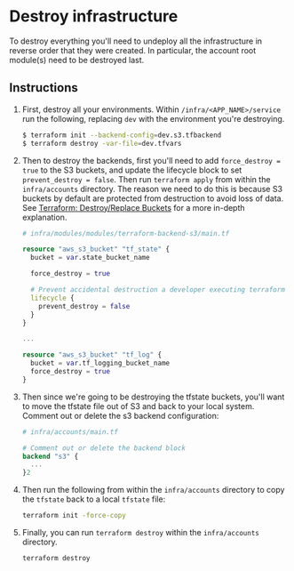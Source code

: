 # Destroy infrastructure

To destroy everything you'll need to undeploy all the infrastructure in reverse order that they were created. In particular, the account root module(s) need to be destroyed last.

## Instructions

1. First, destroy all your environments. Within `/infra/<APP_NAME>/service` run the following, replacing `dev` with the environment you're destroying.

   ```bash
   $ terraform init --backend-config=dev.s3.tfbackend
   $ terraform destroy -var-file=dev.tfvars
   ```

2. Then to destroy the backends, first you'll need to add `force_destroy = true` to the S3 buckets, and update the lifecycle block to set `prevent_destroy = false`. Then run `terraform apply` from within the `infra/accounts` directory. The reason we need to do this is because S3 buckets by default are protected from destruction to avoid loss of data. See [Terraform: Destroy/Replace Buckets](https://medium.com/interleap/terraform-destroy-replace-buckets-cf9d63d0029d) for a more in-depth explanation.

   ```terraform
   # infra/modules/modules/terraform-backend-s3/main.tf

   resource "aws_s3_bucket" "tf_state" {
     bucket = var.state_bucket_name

     force_destroy = true

     # Prevent accidental destruction a developer executing terraform destory in the wrong directory. Contains terraform state files.
     lifecycle {
       prevent_destroy = false
     }
   }

   ...

   resource "aws_s3_bucket" "tf_log" {
     bucket = var.tf_logging_bucket_name
     force_destroy = true
   }
   ```

3. Then since we're going to be destroying the tfstate buckets, you'll want to move the tfstate file out of S3 and back to your local system. Comment out or delete the s3 backend configuration:

   ```terraform
   # infra/accounts/main.tf

   # Comment out or delete the backend block
   backend "s3" {
     ...
   }2
   ```

4. Then run the following from within the `infra/accounts` directory to copy the `tfstate` back to a local `tfstate` file:

   ```bash
   terraform init -force-copy
   ```

5. Finally, you can run `terraform destroy` within the `infra/accounts` directory.

   ```bash
   terraform destroy
   ```
